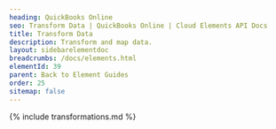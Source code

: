 ```yaml
---
heading: QuickBooks Online
seo: Transform Data | QuickBooks Online | Cloud Elements API Docs
title: Transform Data
description: Transform and map data.
layout: sidebarelementdoc
breadcrumbs: /docs/elements.html
elementId: 39
parent: Back to Element Guides
order: 25
sitemap: false
---
```


{% include transformations.md %}
